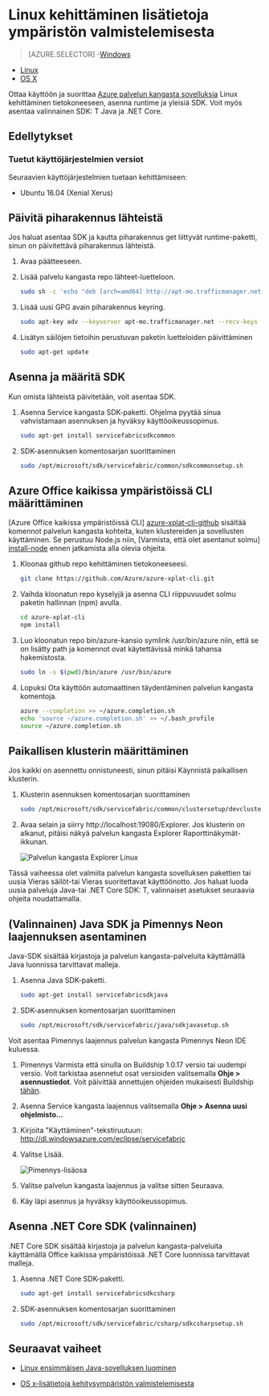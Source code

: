 <properties
   pageTitle="Linux kehittäminen-ympäristön määritys | Microsoft Azure"
   description="Asenna suorituksenaikainen ja SDK ja luoda paikallisen kehittäminen klusterin Linux. Kun olet suorittanut tämän asetuksen, sinun on valmis-sovelluksia."
   services="service-fabric"
   documentationCenter=".net"
   authors="seanmck"
   manager="timlt"
   editor=""/>

<tags
   ms.service="service-fabric"
   ms.devlang="dotNet"
   ms.topic="get-started-article"
   ms.tgt_pltfrm="NA"
   ms.workload="NA"
   ms.date="09/26/2016"
   ms.author="seanmck"/>

# <a name="prepare-your-development-environment-on-linux"></a>Linux kehittäminen lisätietoja ympäristön valmistelemisesta


> [AZURE.SELECTOR]
-[Windows](service-fabric-get-started.md)
- [Linux](service-fabric-get-started-linux.md)
- [OS X](service-fabric-get-started-mac.md)

 Ottaa käyttöön ja suorittaa [Azure palvelun kangasta sovelluksia](service-fabric-application-model.md) Linux kehittäminen tietokoneeseen, asenna runtime ja yleisiä SDK. Voit myös asentaa valinnainen SDK: T Java ja .NET Core.

## <a name="prerequisites"></a>Edellytykset
### <a name="supported-operating-system-versions"></a>Tuetut käyttöjärjestelmien versiot
Seuraavien käyttöjärjestelmien tuetaan kehittämiseen:

- Ubuntu 16.04 (Xenial Xerus)

## <a name="update-your-apt-sources"></a>Päivitä piharakennus lähteistä

Jos haluat asentaa SDK ja kautta piharakennus get liittyvät runtime-paketti, sinun on päivitettävä piharakennus lähteistä.

1. Avaa päätteeseen.
2. Lisää palvelu kangasta repo lähteet-luetteloon.

    ```bash
    sudo sh -c 'echo "deb [arch=amd64] http://apt-mo.trafficmanager.net/repos/servicefabric/ trusty main" > /etc/apt/sources.list.d/servicefabric.list'
    ```

3. Lisää uusi GPG avain piharakennus keyring.

    ```bash
    sudo apt-key adv --keyserver apt-mo.trafficmanager.net --recv-keys 417A0893
    ```

4. Lisätyn säilöjen tietoihin perustuvan paketin luetteloiden päivittäminen

    ```bash
    sudo apt-get update
    ```

## <a name="install-and-set-up-the-sdk"></a>Asenna ja määritä SDK

Kun omista lähteistä päivitetään, voit asentaa SDK.

1. Asenna Service kangasta SDK-paketti. Ohjelma pyytää sinua vahvistamaan asennuksen ja hyväksy käyttöoikeussopimus.

    ```bash
    sudo apt-get install servicefabricsdkcommon
    ```

2. SDK-asennuksen komentosarjan suorittaminen

    ```bash
    sudo /opt/microsoft/sdk/servicefabric/common/sdkcommonsetup.sh
    ```

## <a name="set-up-the-azure-cross-platform-cli"></a>Azure Office kaikissa ympäristöissä CLI määrittäminen

[Azure Office kaikissa ympäristöissä CLI] [ azure-xplat-cli-github] sisältää komennot palvelun kangasta kohteita, kuten klustereiden ja sovellusten käyttäminen. Se perustuu Node.js niin, [Varmista, että olet asentanut solmu] [ install-node] ennen jatkamista alla olevia ohjeita.

1. Kloonaa github repo kehittäminen tietokoneeseesi.

    ```bash
    git clone https://github.com/Azure/azure-xplat-cli.git
    ```

2. Vaihda kloonatun repo kyselyjä ja asenna CLI riippuvuudet solmu paketin hallinnan (npm) avulla.

    ```bash
    cd azure-xplat-cli
    npm install
    ```

3. Luo kloonatun repo bin/azure-kansio symlink /usr/bin/azure niin, että se on lisätty path ja komennot ovat käytettävissä minkä tahansa hakemistosta.

    ```bash
    sudo ln -s $(pwd)/bin/azure /usr/bin/azure
    ```

4. Lopuksi Ota käyttöön automaattinen täydentäminen palvelun kangasta komentoja.

    ```bash
    azure --completion >> ~/azure.completion.sh
    echo 'source ~/azure.completion.sh' >> ~/.bash_profile
    source ~/azure.completion.sh
    ```

## <a name="set-up-a-local-cluster"></a>Paikallisen klusterin määrittäminen

Jos kaikki on asennettu onnistuneesti, sinun pitäisi Käynnistä paikallisen klusterin.

1. Klusterin asennuksen komentosarjan suorittaminen

    ```bash
    sudo /opt/microsoft/sdk/servicefabric/common/clustersetup/devclustersetup.sh
    ```

2. Avaa selain ja siirry http://localhost:19080/Explorer. Jos klusterin on alkanut, pitäisi näkyä palvelun kangasta Explorer Raporttinäkymät-ikkunan.

    ![Palvelun kangasta Explorer Linux][sfx-linux]

Tässä vaiheessa olet valmiita palvelun kangasta sovelluksen pakettien tai uusia Vieras säilöt-tai Vieras suoritettavat käyttöönotto. Jos haluat luoda uusia palveluja Java-tai .NET Core SDK: T, valinnaiset asetukset seuraavia ohjeita noudattamalla.

## <a name="install-the-java-sdk-and-eclipse-neon-plugin-optional"></a>(Valinnainen) Java SDK ja Pimennys Neon laajennuksen asentaminen

Java-SDK sisältää kirjastoja ja palvelun kangasta-palveluita käyttämällä Java luonnissa tarvittavat malleja.

1. Asenna Java SDK-paketti.

    ```bash
    sudo apt-get install servicefabricsdkjava
    ```

2. SDK-asennuksen komentosarjan suorittaminen

    ```bash
    sudo /opt/microsoft/sdk/servicefabric/java/sdkjavasetup.sh
    ```

Voit asentaa Pimennys laajennus palvelun kangasta Pimennys Neon IDE kuluessa.

1. Pimennys Varmista että sinulla on Buildship 1.0.17 versio tai uudempi versio. Voit tarkistaa asennetut osat versioiden valitsemalla **Ohje > asennustiedot**. Voit päivittää annettujen ohjeiden mukaisesti Buildship [tähän][buildship-update].

2. Asenna Service kangasta laajennus valitsemalla **Ohje > Asenna uusi ohjelmisto...**

3. Kirjoita "Käyttäminen"-tekstiruutuun: http://dl.windowsazure.com/eclipse/servicefabric

4. Valitse Lisää.

    ![Pimennys-lisäosa][sf-eclipse-plugin]

5. Valitse palvelun kangasta laajennus ja valitse sitten Seuraava.

6. Käy läpi asennus ja hyväksy käyttöoikeussopimus.

## <a name="install-the-net-core-sdk-optional"></a>Asenna .NET Core SDK (valinnainen)

.NET Core SDK sisältää kirjastoja ja palvelun kangasta-palveluita käyttämällä Office kaikissa ympäristöissä .NET Core luonnissa tarvittavat malleja.

1. Asenna .NET Core SDK-paketti.

    ```bash
    sudo apt-get install servicefabricsdkcsharp
    ```

2. SDK-asennuksen komentosarjan suorittaminen

    ```bash
    sudo /opt/microsoft/sdk/servicefabric/csharp/sdkcsharpsetup.sh
    ```

## <a name="next-steps"></a>Seuraavat vaiheet

- [Linux ensimmäisen Java-sovelluksen luominen](service-fabric-create-your-first-linux-application-with-java.md)

- [OS x-lisätietoja kehitysympäristön valmistelemisesta](service-fabric-get-started-mac.md)


<!-- Links -->

[azure-xplat-cli-github]: https://github.com/Azure/azure-xplat-cli
[install-node]: https://nodejs.org/en/download/package-manager/#installing-node-js-via-package-manager
[buildship-update]: https://projects.eclipse.org/projects/tools.buildship

<!--Images -->

[sf-eclipse-plugin]: ./media/service-fabric-get-started-linux/service-fabric-eclipse-plugin.png
[sfx-linux]: ./media/service-fabric-get-started-linux/sfx-linux.png
